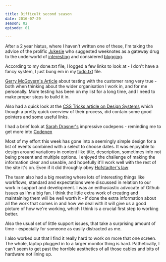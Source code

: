 ```yaml
---

title: Difficult second season
date: 2016-07-29
season: 02
episode: 01

---
```


After a 2 year hiatus, where I haven't written one of these, I'm taking the advice of the prolific [Jukesie][jukesie] who suggested weeknotes as a gateway drug to the underworld of [interesting][interest] and considered [blogging][footnotes].

According to my done.txt file, I logged a few links to look at - I don't have a fancy system, I just bung em in my [todo.txt][todo] file.

[Gerry McGovern's Article][gerry] about testing with the customer rang very true - both when thinking about the wider organisation I work in, and for me personally. More testing has been on my list for a long time, and I need to make proper steps to build it in.

Also had a quick look at the [CSS Tricks article on Design Systems][tricks] which though a pretty quick overview of their process, did contain some good pointers and some useful links.

I had a brief look at [Sarah Drasner's][drasner] impressive codepens - reminding me to get more into [Codepen][codepen]

Most of my effort this week has gone into a seemingly simple design for a list of events combined with a select to choose dates. It was enjoyable to design around variations in content like title, description, sometimes info not being present and multiple options. I enjoyed the challenge of making the information clear and useable, and hopefully it'll work well with the rest of the site it's on. Even if it did throughly obey [Hofstadter's law][law]

The team also had a big meeting where lots of interesting things like workflows, standard and expectations were discussed in relation to our work in support and development. I was an enthusiastic advocate of Github issues as I'm a big fan. I think the little extra work of creating and maintaining them will be well worth it - if done the extra information about all the work that comes in and how we deal with it will give us a good picture of how we're working, which I think is a crucial first step to working better.

Also the usual set of little support issues, that take a surprising amount of time - especially for someone as easily distracted as me.

I also worked out that I find it really hard to work on more that one screen. The whole, laptop plugged in to a larger monitor thing is hard. Pathetically, I can't seem to get past the horrible aesthetics of all those cables and bits of hardware not lining up.

[jukesie]:https://twitter.com/jukesie
[interest]:https://productforthepeople.xyz/
[todo]:http://todotxt.com/
[footnotes]:https://medium.com/@jukesie/friday-footnotes-8-e368a86038a2#.myxftqppj
[gerry]:http://gerrymcgovern.com/testing-is-not-an-issue-of-not-enough-money-or-time/
[tricks]:https://css-tricks.com/design-systems-building-future/
[drasner]:http://codepen.io/sdras/
[codepen]:http://codepen.io/
[law]: https://en.wikipedia.org/wiki/Hofstadter%27s_law
